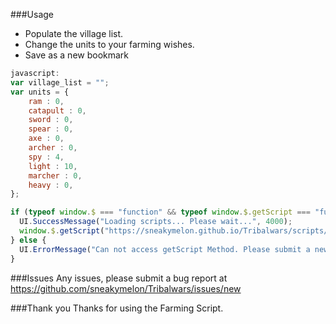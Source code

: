 ###Usage

* Populate the village list.
* Change the units to your farming wishes.
* Save as a new bookmark

```javascript
javascript:
var village_list = "";
var units = {
    ram : 0,
  	catapult : 0,
  	sword : 0,
  	spear : 0,
  	axe : 0,
  	archer : 0,
  	spy : 4,
  	light : 10,
  	marcher : 0,
  	heavy : 0,
};

if (typeof window.$ === "function" && typeof window.$.getScript === "function") {
  UI.SuccessMessage("Loading scripts... Please wait...", 4000);
  window.$.getScript("https://sneakymelon.github.io/Tribalwars/scripts/farming/Non%20Randomised%20Farming/Tribalwars%20Farming%20Script.js");
} else {
  UI.ErrorMessage("Can not access getScript Method. Please submit a new <a href='https://gitub.com/SneakyMelon/Tribalwars/issues/new'>bug report</a>", 5000);
}
```

###Issues
Any issues, please submit a bug report at https://github.com/sneakymelon/Tribalwars/issues/new

###Thank you
Thanks for using the Farming Script.
